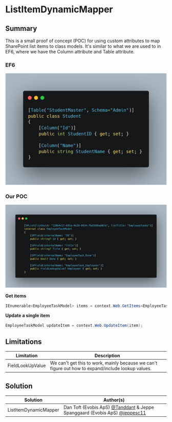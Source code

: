 # ListItemDynamicMapper

## Summary
This is a small proof of concept (POC) for using custom attributes to map SharePoint list items to class models. It's similar to what we are used to in EF6, where we have the Column attribute and Table attribute.

### EF6
![EF6](Assets/EF6.png)

### Our POC
![Model](Assets/Model.png)


**Get items**
```cs
IEnumerable<EmployeeTaskModel> items = context.Web.GetItems<EmployeeTaskModel>();
```

**Update a single item**
```cs
EmployeeTaskModel updateItem = context.Web.UpdateItem(item);
```

## Limitations
| Limitation      | Description |
| ----------- | ----------- |
| FieldLookUpValue      | We can't get this to work, mainly because we can't figure out how to expand/include lookup values.       |


## Solution
| Solution            | Author(s)                                                                                                                                   |
| ------------------- | ------------------------------------------------------------------------------------------------------------------------------------------- |
| ListItemDynamicMapper | Dan Toft (Evobis ApS) [@Tanddant](https://twitter.com/Tanddant) & Jeppe Spanggaard (Evobis ApS) [@jeppesc11](https://twitter.com/jeppesc11) |